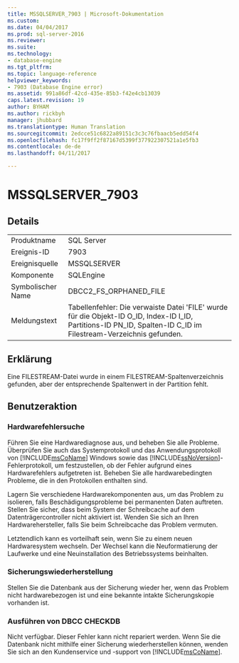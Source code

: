 ```yaml
---
title: MSSQLSERVER_7903 | Microsoft-Dokumentation
ms.custom: 
ms.date: 04/04/2017
ms.prod: sql-server-2016
ms.reviewer: 
ms.suite: 
ms.technology:
- database-engine
ms.tgt_pltfrm: 
ms.topic: language-reference
helpviewer_keywords:
- 7903 (Database Engine error)
ms.assetid: 991a86df-42cd-435e-85b3-f42e4cb13039
caps.latest.revision: 19
author: BYHAM
ms.author: rickbyh
manager: jhubbard
ms.translationtype: Human Translation
ms.sourcegitcommit: 2edcce51c6822a89151c3c3c76fbaacb5edd54f4
ms.openlocfilehash: fc17f9ff2f87167d5399f377922307521a1e5fb3
ms.contentlocale: de-de
ms.lasthandoff: 04/11/2017

---
```

# <a name="mssqlserver7903"></a>MSSQLSERVER_7903
  
## <a name="details"></a>Details  
  
|||  
|-|-|  
|Produktname|SQL Server|  
|Ereignis-ID|7903|  
|Ereignisquelle|MSSQLSERVER|  
|Komponente|SQLEngine|  
|Symbolischer Name|DBCC2_FS_ORPHANED_FILE|  
|Meldungstext|Tabellenfehler: Die verwaiste Datei 'FILE' wurde für die Objekt-ID O_ID, Index-ID I_ID, Partitions-ID PN_ID, Spalten-ID C_ID im Filestream-Verzeichnis gefunden.|  
  
## <a name="explanation"></a>Erklärung  
Eine FILESTREAM-Datei wurde in einem FILESTREAM-Spaltenverzeichnis gefunden, aber der entsprechende Spaltenwert in der Partition fehlt.  
  
## <a name="user-action"></a>Benutzeraktion  
  
### <a name="look-for-hardware-failure"></a>Hardwarefehlersuche  
Führen Sie eine Hardwarediagnose aus, und beheben Sie alle Probleme. Überprüfen Sie auch das Systemprotokoll und das Anwendungsprotokoll von [!INCLUDE[msCoName](../../includes/msconame-md.md)] Windows sowie das [!INCLUDE[ssNoVersion](../../includes/ssnoversion-md.md)]-Fehlerprotokoll, um festzustellen, ob der Fehler aufgrund eines Hardwarefehlers aufgetreten ist. Beheben Sie alle hardwarebedingten Probleme, die in den Protokollen enthalten sind.  
  
Lagern Sie verschiedene Hardwarekomponenten aus, um das Problem zu isolieren, falls Beschädigungsprobleme bei permanenten Daten auftreten. Stellen Sie sicher, dass beim System der Schreibcache auf dem Datenträgercontroller nicht aktiviert ist. Wenden Sie sich an Ihren Hardwarehersteller, falls Sie beim Schreibcache das Problem vermuten.  
  
Letztendlich kann es vorteilhaft sein, wenn Sie zu einem neuen Hardwaresystem wechseln. Der Wechsel kann die Neuformatierung der Laufwerke und eine Neuinstallation des Betriebssystems beinhalten.  
  
### <a name="restore-from-backup"></a>Sicherungswiederherstellung  
Stellen Sie die Datenbank aus der Sicherung wieder her, wenn das Problem nicht hardwarebezogen ist und eine bekannte intakte Sicherungskopie vorhanden ist.  
  
### <a name="run-dbcc-checkdb"></a>Ausführen von DBCC CHECKDB  
Nicht verfügbar. Dieser Fehler kann nicht repariert werden. Wenn Sie die Datenbank nicht mithilfe einer Sicherung wiederherstellen können, wenden Sie sich an den Kundenservice und -support von [!INCLUDE[msCoName](../../includes/msconame-md.md)].  
  

